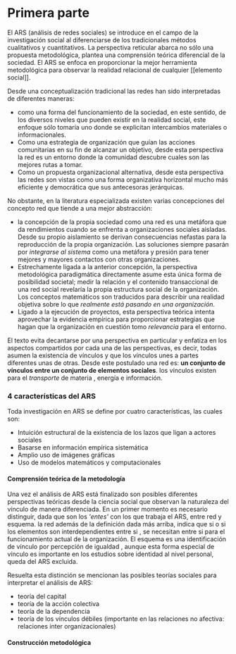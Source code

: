 
# Primera parte

El ARS (análisis de redes sociales) se introduce en el campo de la investigación social al diferenciarse de los tradicionales métodos cualitativos y cuantitativos. La perspectiva reticular abarca no sólo una propuesta metodológica, plantea una comprensión teórica diferencial de la sociedad. El ARS se enfoca en proporcionar la mejor herramienta metodológica para observar la realidad relacional de cualquier [[elemento social]]. 

Desde una conceptualización  tradicional las redes han sido interpretadas de diferentes maneras: 
+ como una forma del funcionamiento de la sociedad, en este sentido, de los diversos niveles que pueden existir en la realidad social, este enfoque sólo tomaría uno donde se explicitan intercambios materiales o informacionales. 
+ Como una estrategia de organización que guían las acciones comunitarias en su fin de alcanzar un objetivo, desde esta perspectiva la red es un entorno donde la comunidad descubre cuales son las mejores rutas a tomar.
+ Como un propuesta organizacional alternativa, desde esta perspectiva las redes son vistas como una forma organizativa horizontal mucho más eficiente y democrática que sus antecesoras jerárquicas. 

No obstante, en la literatura especializada existen varias concepciones del concepto red que tiende a una mejor abstracción:

+ la concepción de la propia sociedad como una red es una metáfora que da rendimientos cuando se enfrenta a organizaciones sociales aisladas. Desde su propio aislamiento se derivan consecuencias nefastas para la reproducción de la propia organización. Las soluciones siempre pasarán por *integrarse al sistema* como una metáfora y presión para tener mejores y mayores contactos con otras organizaciones. 
+ Estrechamente ligada a la anterior concepción, la perspectiva metodológica paradigmática directamente asume esta única forma de posibilidad societal; medir la relación y el contenido transaccional de una red social revelaría la propia estructura social de la organización. Los conceptos matemáticos son traducidos para describir una realidad objetiva sobre lo que *realmente está pasando en una organización*. 
+ Ligado a la ejecución de proyectos, esta perspectiva teórica intenta aprovechar la evidencia empírica para proporcionar estrategias que hagan que la organización en cuestión tomo *relevancia* para el entorno.  

El texto evita decantarse por una perspectiva en particular y enfatiza en los aspectos compartidos por cada una de las perspectivas, es decir, todas asumen la existencia de vínculos y que los vínculos unes a partes diferentes unas de otras. Desde este postulado una red es: **un conjunto de vínculos entre un conjunto de elementos sociales**. los vínculos existen para el *transporte* de materia , energía e información. 

### 4 características del ARS

Toda investigación en ARS se define por cuatro características, las cuales son: 
+ Intuición estructural de la existencia de los lazos que ligan a actores sociales 
+ Basarse en información empírica sistemática
+ Amplio uso de imágenes gráficas
+ Uso de modelos matemáticos y computacionales
#### Comprensión teórica de la metodología

Una vez el análisis de ARS está finalizado son posibles diferentes perspectivas teóricas desde la ciencia social que observan la naturaleza del vínculo de manera diferenciada. En un primer momento es necesario distinguir, dada que son los *'entes'* con los que trabaja el ARS,  entre red y esquema. la red además de la definición dada más arriba, indica que si o si los elementos son interdependientes entre si , se necesitan entre si para el funcionamiento actual de la organización. El esquema es una identificación de vínculo por percepción de igualdad , aunque esta forma especial de vínculo es importante en los estudios sobre identidad al nivel personal, queda del  ARS excluida. 

Resuelta esta distinción se mencionan las posibles teorías sociales para interpretar el análisis de ARS:
+ teoría del capital 
+ teoría de la acción colectiva 
+ teoría de la dependencia 
+ teoría de los vínculos débiles (importante en las relaciones no afectiva: relaciones inter organizacionales)

#### Construcción metodológica






 

